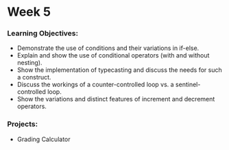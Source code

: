 # Week 5

### Learning Objectives:
* Demonstrate the use of conditions and their variations in if-else.
* Explain and show the use of conditional operators (with and without nesting).
* Show the implementation of typecasting and discuss the needs for such a construct.
* Discuss the workings of a counter-controlled loop vs. a sentinel-controlled loop.
* Show the variations and distinct features of increment and decrement operators.

### Projects:
* Grading Calculator